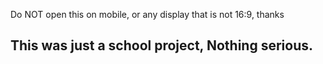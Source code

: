 Do NOT open this on mobile, or any display that is not 16:9, thanks

## This was just a school project, Nothing serious.
